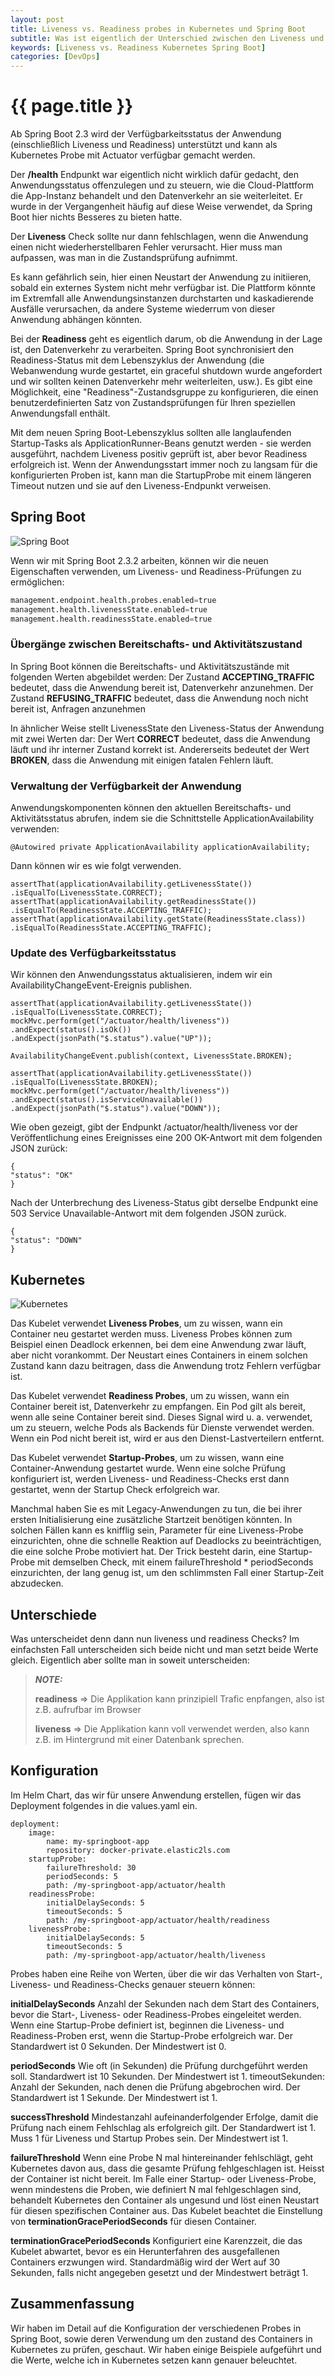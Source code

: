 ```yaml
---
layout: post
title: Liveness vs. Readiness probes in Kubernetes und Spring Boot
subtitle: Was ist eigentlich der Unterschied zwischen den Liveness und Readiness Probes und wie konfiguriert man diese in Kubernetes bzw. Spring Boot. 
keywords: [Liveness vs. Readiness Kubernetes Spring Boot]
categories: [DevOps]
---
```


# {{ page.title }}

Ab Spring Boot 2.3 wird der Verfügbarkeitsstatus der Anwendung (einschließlich Liveness und Readiness) unterstützt
und kann als Kubernetes Probe mit Actuator verfügbar gemacht werden.

Der **/health** Endpunkt war eigentlich nicht wirklich dafür gedacht, den Anwendungsstatus offenzulegen und zu steuern, 
wie die Cloud-Plattform die App-Instanz behandelt und den Datenverkehr an sie weiterleitet. 
Er wurde in der Vergangenheit häufig auf diese Weise verwendet, da Spring Boot hier nichts Besseres zu bieten hatte.

Der **Liveness** Check sollte nur dann fehlschlagen, wenn die Anwendung einen nicht wiederherstellbaren Fehler verursacht.
Hier muss man aufpassen, was man in die Zustandsprüfung aufnimmt. 

Es kann gefährlich sein, hier einen Neustart der Anwendung zu initiieren, sobald ein externes System nicht mehr verfügbar ist. 
Die Plattform könnte im Extremfall alle Anwendungsinstanzen durchstarten und kaskadierende Ausfälle verursachen, 
da andere Systeme wiederrum von dieser Anwendung abhängen könnten. 

Bei der **Readiness** geht es eigentlich darum, ob die Anwendung in der Lage ist, den Datenverkehr zu verarbeiten. 
Spring Boot synchronisiert den Readiness-Status mit dem Lebenszyklus der Anwendung (die Webanwendung wurde gestartet, ein graceful shutdown wurde angefordert und wir sollten keinen Datenverkehr mehr weiterleiten, usw.). 
Es gibt eine Möglichkeit, eine "Readiness"-Zustandsgruppe zu konfigurieren, die einen benutzerdefinierten Satz von Zustandsprüfungen für Ihren speziellen Anwendungsfall enthält.

Mit dem neuen Spring Boot-Lebenszyklus sollten alle langlaufenden Startup-Tasks als ApplicationRunner-Beans genutzt werden - sie werden ausgeführt, nachdem Liveness positiv geprüft ist, aber bevor Readiness erfolgreich ist. 
Wenn der Anwendungsstart immer noch zu langsam für die konfigurierten Proben ist, kann man die StartupProbe mit einem längeren Timeout nutzen und sie auf den Liveness-Endpunkt verweisen.

## Spring Boot

![Spring Boot](../../img/spring-boot-logo-png-4-transparent-150x150.webp)

Wenn wir mit Spring Boot 2.3.2 arbeiten, können wir die neuen Eigenschaften verwenden, um Liveness- und Readiness-Prüfungen zu ermöglichen:

```python
management.endpoint.health.probes.enabled=true
management.health.livenessState.enabled=true
management.health.readinessState.enabled=true
```

### Übergänge zwischen Bereitschafts- und Aktivitätszustand
In Spring Boot können die Bereitschafts- und Aktivitätszustände mit folgenden Werten abgebildet werden:
Der Zustand **ACCEPTING_TRAFFIC** bedeutet, dass die Anwendung bereit ist, Datenverkehr anzunehmen.
Der Zustand **REFUSING_TRAFFIC** bedeutet, dass die Anwendung noch nicht bereit ist, Anfragen anzunehmen

In ähnlicher Weise stellt LivenessState den Liveness-Status der Anwendung mit zwei Werten dar:
Der Wert **CORRECT** bedeutet, dass die Anwendung läuft und ihr interner Zustand korrekt ist.
Andererseits bedeutet der Wert **BROKEN**, dass die Anwendung mit einigen fatalen Fehlern läuft.

### Verwaltung der Verfügbarkeit der Anwendung
Anwendungskomponenten können den aktuellen Bereitschafts- und Aktivitätsstatus abrufen, 
indem sie die Schnittstelle ApplicationAvailability verwenden:

```
@Autowired private ApplicationAvailability applicationAvailability;
```
Dann können wir es wie folgt verwenden.

```
assertThat(applicationAvailability.getLivenessState())
.isEqualTo(LivenessState.CORRECT);
assertThat(applicationAvailability.getReadinessState())
.isEqualTo(ReadinessState.ACCEPTING_TRAFFIC);
assertThat(applicationAvailability.getState(ReadinessState.class))
.isEqualTo(ReadinessState.ACCEPTING_TRAFFIC);
```

### Update des Verfügbarkeitsstatus

Wir können den Anwendungsstatus aktualisieren, indem wir ein AvailabilityChangeEvent-Ereignis publishen.

```
assertThat(applicationAvailability.getLivenessState())
.isEqualTo(LivenessState.CORRECT);
mockMvc.perform(get("/actuator/health/liveness"))
.andExpect(status().isOk())
.andExpect(jsonPath("$.status").value("UP"));

AvailabilityChangeEvent.publish(context, LivenessState.BROKEN);

assertThat(applicationAvailability.getLivenessState())
.isEqualTo(LivenessState.BROKEN);
mockMvc.perform(get("/actuator/health/liveness"))
.andExpect(status().isServiceUnavailable())
.andExpect(jsonPath("$.status").value("DOWN"));
```

Wie oben gezeigt, gibt der Endpunkt /actuator/health/liveness vor der Veröffentlichung eines Ereignisses eine 200 OK-Antwort mit dem folgenden JSON zurück:
```
{
"status": "OK"
}
```
Nach der Unterbrechung des Liveness-Status gibt derselbe Endpunkt eine 503 Service Unavailable-Antwort mit dem folgenden JSON zurück.
```
{
"status": "DOWN"
}
```

## Kubernetes

![Kubernetes](../../img/k8s.webp)

Das Kubelet verwendet **Liveness Probes**, um zu wissen, wann ein Container neu gestartet werden muss. 
Liveness Probes können zum Beispiel einen Deadlock erkennen, bei dem eine Anwendung zwar läuft, aber nicht vorankommt. 
Der Neustart eines Containers in einem solchen Zustand kann dazu beitragen, dass die Anwendung trotz Fehlern verfügbar ist.

Das Kubelet verwendet **Readiness Probes**, um zu wissen, wann ein Container bereit ist, Datenverkehr zu empfangen. 
Ein Pod gilt als bereit, wenn alle seine Container bereit sind. Dieses Signal wird u. a. verwendet, um zu steuern, welche Pods als Backends für Dienste verwendet werden. 
Wenn ein Pod nicht bereit ist, wird er aus den Dienst-Lastverteilern entfernt.

Das Kubelet verwendet **Startup-Probes**, um zu wissen, wann eine Container-Anwendung gestartet wurde. Wenn eine solche Prüfung konfiguriert ist, werden Liveness- und Readiness-Checks erst dann gestartet, 
wenn der Startup Check erfolgreich war.

Manchmal haben Sie es mit Legacy-Anwendungen zu tun, die bei ihrer ersten Initialisierung eine zusätzliche Startzeit benötigen könnten. 
In solchen Fällen kann es knifflig sein, Parameter für eine Liveness-Probe einzurichten, ohne die schnelle Reaktion auf Deadlocks zu beeinträchtigen, die eine solche Probe motiviert hat. 
Der Trick besteht darin, eine Startup-Probe mit demselben Check, mit einem failureThreshold * periodSeconds einzurichten, der lang genug ist, um den schlimmsten Fall einer Startup-Zeit abzudecken.

## Unterschiede
Was unterscheidet denn dann nun liveness und readiness Checks?
Im einfachsten Fall unterscheiden sich beide nicht und man setzt beide Werte gleich. Eigentlich aber sollte man in soweit unterscheiden:

> **_NOTE:_** 
> 
> **readiness** => Die Applikation kann prinzipiell Trafic enpfangen, also ist z.B. aufrufbar im Browser
> 
> **liveness**  => Die Applikation kann voll verwendet werden, also kann z.B. im Hintergrund mit einer Datenbank sprechen.

## Konfiguration 

Im Helm Chart, das wir für unsere Anwendung erstellen, fügen wir das Deployment folgendes in die values.yaml ein.
```
deployment:
    image:
        name: my-springboot-app
        repository: docker-private.elastic2ls.com
    startupProbe:
        failureThreshold: 30
        periodSeconds: 5
        path: /my-springboot-app/actuator/health
    readinessProbe:
        initialDelaySeconds: 5
        timeoutSeconds: 5
        path: /my-springboot-app/actuator/health/readiness
    livenessProbe:
        initialDelaySeconds: 5
        timeoutSeconds: 5
        path: /my-springboot-app/actuator/health/liveness
```

Probes haben eine Reihe von Werten, über die wir das Verhalten von Start-, Liveness- und Readiness-Checks genauer steuern können:

**initialDelaySeconds** Anzahl der Sekunden nach dem Start des Containers, bevor die Start-, Liveness- oder Readiness-Probes eingeleitet werden. 
Wenn eine Startup-Probe definiert ist, beginnen die Liveness- und Readiness-Proben erst, 
wenn die Startup-Probe erfolgreich war. Der Standardwert ist 0 Sekunden. Der Mindestwert ist 0.

**periodSeconds** Wie oft (in Sekunden) die Prüfung durchgeführt werden soll. Standardwert ist 10 Sekunden. Der Mindestwert ist 1.
timeoutSekunden: Anzahl der Sekunden, nach denen die Prüfung abgebrochen wird. Der Standardwert ist 1 Sekunde. Der Mindestwert ist 1.

**successThreshold** Mindestanzahl aufeinanderfolgender Erfolge, damit die Prüfung nach einem Fehlschlag als erfolgreich gilt. 
Der Standardwert ist 1. Muss 1 für Liveness und Startup Probes sein. Der Mindestwert ist 1.

**failureThreshold** Wenn eine Probe N mal hintereinander fehlschlägt, geht Kubernetes davon aus, dass die gesamte Prüfung fehlgeschlagen ist. 
Heisst der Container ist nicht bereit. Im Falle einer Startup- oder Liveness-Probe, wenn mindestens die Proben, wie definiert N mal fehlgeschlagen sind, 
behandelt Kubernetes den Container als ungesund und löst einen Neustart für diesen spezifischen Container aus. 
Das Kubelet beachtet die Einstellung von **terminationGracePeriodSeconds** für diesen Container.

**terminationGracePeriodSeconds** Konfiguriert eine Karenzzeit, die das Kubelet abwartet, bevor es ein Herunterfahren des ausgefallenen Containers 
erzwungen wird. Standardmäßig wird der Wert auf 30 Sekunden, falls nicht angegeben gesetzt und der Mindestwert beträgt 1.

## Zusammenfassung

Wir haben im Detail auf die Konfiguration der verschiedenen Probes in Spring Boot, sowie deren Verwendung um den zustand des Containers in Kubernetes zu
prüfen, geschaut. Wir haben einige Beispiele aufgeführt und die Werte, welche ich in Kubernetes setzen kann genauer beleuchtet. 
